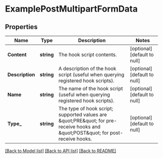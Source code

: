 # ExamplePostMultipartFormData

## Properties
Name | Type | Description | Notes
------------ | ------------- | ------------- | -------------
**Content** | **string** | The hook script contents. | [optional] [default to null]
**Description** | **string** | A description of the hook script (useful when querying registered hook scripts). | [optional] [default to null]
**Name** | **string** | The name of the hook script (useful when querying registered hook scripts). | [optional] [default to null]
**Type_** | **string** | The type of hook script; supported values are \&quot;PRE\&quot; for pre-receive hooks and \&quot;POST\&quot; for post-receive hooks. | [optional] [default to null]

[[Back to Model list]](../README.md#documentation-for-models) [[Back to API list]](../README.md#documentation-for-api-endpoints) [[Back to README]](../README.md)

